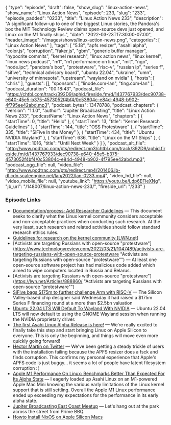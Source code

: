{
  "type": "episode",
  "draft": false,
  "show_slug": "linux-action-news",
  "show_name": "Linux Action News",
  "episode": 233,
  "slug": "233",
  "episode_padded": "0233",
  "title": "Linux Action News 233",
  "description": "A significant follow-up to one of the biggest Linux stories, the Pandora's box the MIT Technology Review claims open-source devs just opened, and Linux on the M1 finally ships.",
  "date": "2022-03-23T17:30:00-07:00",
  "header_image": "/images/shows/linux-action-news.png",
  "categories": [
    "Linux Action News"
  ],
  "tags": [
    "5.18",
    "apfs resizer",
    "asahi alpha",
    "color.js",
    "corruption",
    "faker.js",
    "gbm",
    "generic buffer manager",
    "hypocrite commits",
    "kernel research",
    "linux action news",
    "linux kernel",
    "linux news podcast",
    "m1",
    "m1 performance on linux",
    "mit",
    "ngo",
    "node.ipc",
    "pandora's box",
    "protestware",
    "risc-v",
    "russian ip",
    "series f",
    "sifive",
    "technical advisory board",
    "ubuntu 22.04",
    "ukraine",
    "umn",
    "university of minnesota",
    "upstream",
    "wayland on nvidia"
  ],
  "hosts": [
    "chris"
  ],
  "guests": [],
  "sponsors": [
    "linode.com-lan",
    "ting.com-lan"
  ],
  "podcast_duration": "00:18:43",
  "podcast_file": "https://chtbl.com/track/392D9/aphid.fireside.fm/d/1437767933/dec90738-e640-45e5-b375-4573052f4bf4/0c53804c-e84d-4948-b902-4f795ee42abd.mp3",
  "podcast_bytes": 13478788,
  "podcast_chapters": {
    "version": "1.1.0",
    "author": "Jupiter Broadcasting",
    "title": "Linux Action News 233",
    "podcastName": "Linux Action News",
    "chapters": [
      {
        "startTime": 0,
        "title": "Hello"
      },
      {
        "startTime": 13,
        "title": "Kernel Research Guidelines"
      },
      {
        "startTime": 144,
        "title": "OSS Protestware"
      },
      {
        "startTime": 335,
        "title": "SiFive In the Money"
      },
      {
        "startTime": 434,
        "title": "Ubuntu NVIDIA Wayland"
      },
      {
        "startTime": 636,
        "title": "Linux on the M1 Ships"
      },
      {
        "startTime": 1016,
        "title": "Until Next Week"
      }
    ]
  },
  "podcast_alt_file": "http://www.podtrac.com/pts/redirect.mp3/chtbl.com/track/392D9/aphid.fireside.fm/d/1437767933/dec90738-e640-45e5-b375-4573052f4bf4/0c53804c-e84d-4948-b902-4f795ee42abd.mp3",
  "podcast_ogg_file": null,
  "video_file": "http://www.podtrac.com/pts/redirect.mp4/201406.jb-dl.cdn.scaleengine.net/lan/2022/lan-0233.mp4",
  "video_hd_file": null,
  "video_mobile_file": null,
  "youtube_link": "https://youtu.be/Ldp6EFIeXNg",
  "jb_url": "/148007/linux-action-news-233/",
  "fireside_url": "/233"
}


### Episode Links

  * [Documentation/process: Add Researcher Guidelines](https://git.kernel.org/pub/scm/linux/kernel/git/torvalds/linux.git/commit/?id=f09f6f9b6982 "Documentation/process: Add Researcher Guidelines") — This document seeks to clarify what the Linux kernel community considers acceptable and non-acceptable practices when conducting such research. At the very least, such research and related activities should follow standard research ethics rules.
  * [Guidelines for research on the kernel community [LWN.net]](https://lwn.net/Articles/888891/ "Guidelines for research on the kernel community \[LWN.net\]")
  * [Activists are targeting Russians with open-source "protestware"](https://www.technologyreview.com/2022/03/21/1047489/activists-are-targeting-russians-with-open-source-protestware "Activists are targeting Russians with open-source "protestware"") — At least one open-source software project has had malicious code added which aimed to wipe computers located in Russia and Belarus.
  * [Activists are targeting Russians with open-source "protestware"](https://lwn.net/Articles/888860/ "Activists are targeting Russians with open-source "protestware"")
  * [SiFive bags $175m to further challenge Arm with RISC-V](https://www.theregister.com/2022/03/16/sifive_175m_series_f/ "SiFive bags $175m to further challenge Arm with RISC-V") — The Silicon Valley-based chip designer said Wednesday it had raised a $175m Series F financing round at a more than $2.5bn valuation
  * [Ubuntu 22.04 LTS Will Default To Wayland With NVIDIA](https://www.phoronix.com/scan.php?page=news_item&px=Ubuntu-22.04-NV-Wayland-Default "Ubuntu 22.04 LTS Will Default To Wayland With NVIDIA") — Ubuntu 22.04 LTS will now default to using the GNOME Wayland session when running the NVIDIA proprietary driver. 
  * [The first Asahi Linux Alpha Release is here!](https://asahilinux.org/2022/03/asahi-linux-alpha-release/ "The first Asahi Linux Alpha Release is here!") — We’re really excited to finally take this step and start bringing Linux on Apple Silicon to everyone. This is only the beginning, and things will move even more quickly going forward!
  * [Hector Martin on Twitter](https://twitter.com/marcan42/status/1505992184079986688 "Hector Martin on Twitter") — We've been getting a steady trickle of users with the installation failing because the APFS resizer does a fsck and finds corruption. This confirms my personal experience that Apple's APFS code is just buggy... it seems a lot of people have latent filesystem corruption :(
  * [Apple M1 Performance On Linux: Benchmarks Better Than Expected For Its Alpha State](https://www.phoronix.com/scan.php?page=article&item=apple-m1-linux-perf&num=1 "Apple M1 Performance On Linux: Benchmarks Better Than Expected For Its Alpha State") — I eagerly loaded up Asahi Linux on an M1-powered Apple Mac Mini knowing the various early limitations of the Linux kernel support that is still settling. Overall the Apple M1 Linux performance ended up exceeding my expectations for the performance in its early alpha state.
  * [Jupiter Broadcasting East Coast Meetup](https://www.meetup.com/jupiterbroadcasting/events/284291401/ "Jupiter Broadcasting East Coast Meetup") — Let's hang out at the park across the street from Prime BBQ.
  * [Howto Install NixOS on Apple Silicon Macs](https://github.com/tpwrules/nixos-m1/blob/main/docs/uefi-standalone.md "Howto Install NixOS on Apple Silicon Macs")


